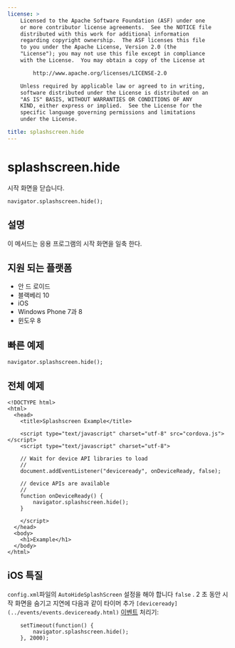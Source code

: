 ```yaml
---
license: >
    Licensed to the Apache Software Foundation (ASF) under one
    or more contributor license agreements.  See the NOTICE file
    distributed with this work for additional information
    regarding copyright ownership.  The ASF licenses this file
    to you under the Apache License, Version 2.0 (the
    "License"); you may not use this file except in compliance
    with the License.  You may obtain a copy of the License at

        http://www.apache.org/licenses/LICENSE-2.0

    Unless required by applicable law or agreed to in writing,
    software distributed under the License is distributed on an
    "AS IS" BASIS, WITHOUT WARRANTIES OR CONDITIONS OF ANY
    KIND, either express or implied.  See the License for the
    specific language governing permissions and limitations
    under the License.

title: splashscreen.hide
---
```


# splashscreen.hide

시작 화면을 닫습니다.

    navigator.splashscreen.hide();
    

## 설명

이 메서드는 응용 프로그램의 시작 화면을 일축 한다.

## 지원 되는 플랫폼

*   안 드 로이드
*   블랙베리 10
*   iOS
*   Windows Phone 7과 8
*   윈도우 8

## 빠른 예제

    navigator.splashscreen.hide();
    

## 전체 예제

    <!DOCTYPE html>
    <html>
      <head>
        <title>Splashscreen Example</title>
    
        <script type="text/javascript" charset="utf-8" src="cordova.js"></script>
        <script type="text/javascript" charset="utf-8">
    
        // Wait for device API libraries to load
        //
        document.addEventListener("deviceready", onDeviceReady, false);
    
        // device APIs are available
        //
        function onDeviceReady() {
            navigator.splashscreen.hide();
        }
    
        </script>
      </head>
      <body>
        <h1>Example</h1>
      </body>
    </html>
    

## iOS 특질

`config.xml`파일의 `AutoHideSplashScreen` 설정을 해야 합니다 `false` . 2 초 동안 시작 화면을 숨기고 지연에 다음과 같이 타이머 추가 `[deviceready](../events/events.deviceready.html)` [이벤트](../events/events.html) 처리기:

        setTimeout(function() {
            navigator.splashscreen.hide();
        }, 2000);
